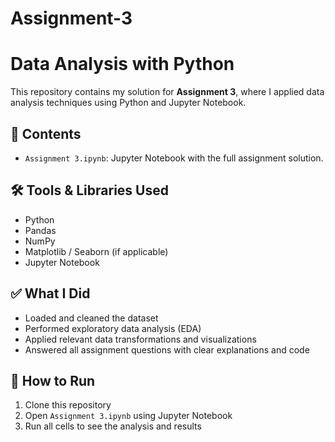 # Assignment-3

# Data Analysis with Python

This repository contains my solution for **Assignment 3**, where I applied data analysis techniques using Python and Jupyter Notebook.

## 📘 Contents

- `Assignment 3.ipynb`: Jupyter Notebook with the full assignment solution.

## 🛠 Tools & Libraries Used

- Python
- Pandas
- NumPy
- Matplotlib / Seaborn (if applicable)
- Jupyter Notebook

## ✅ What I Did

- Loaded and cleaned the dataset
- Performed exploratory data analysis (EDA)
- Applied relevant data transformations and visualizations
- Answered all assignment questions with clear explanations and code

## 📌 How to Run

1. Clone this repository
2. Open `Assignment 3.ipynb` using Jupyter Notebook
3. Run all cells to see the analysis and results


